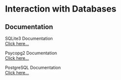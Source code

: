 # **Interaction with Databases**

## **Documentation**<br>
SQLite3 Documentation<br>
[Click here...](https://docs.python.org/3/library/sqlite3.html)

Psycopg2 Documentation<br>
[Click here...](https://www.psycopg.org/docs/)

PostgreSQL Documentation<br>
[Click here...](https://www.postgresql.org/docs/)
